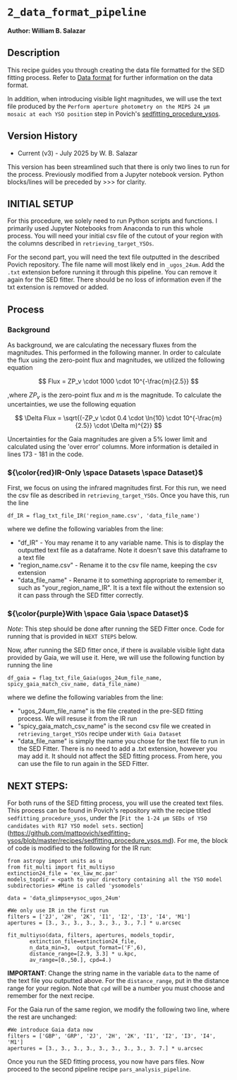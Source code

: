 # `2_data_format_pipeline`

**Author: William B. Salazar**

## Description

This recipe guides you through creating the data file formatted for the SED fitting process. Refer to [Data format](https://sedfitter.readthedocs.io/en/stable/data.html) for further information on the data format. 

In addition, when introducing visible light magnitudes, we will use the text file produced by the `Perform aperture photometry on the MIPS 24 µm mosaic at each YSO position` step in Povich's [sedfitting_procedure_ysos](https://github.com/mattpovich/sedfitting-ysos/blob/master/recipes/sedfitting_procedure_ysos.md). 

## Version History

- Current (v3) - July 2025 by W. B. Salazar

This version has been streamlined such that there is only two lines to run for the process. Previously modified from a Jupyter notebook version. Python blocks/lines will be preceded by >>> for clarity.


## INITIAL SETUP

For this procedure, we solely need to run Python scripts and functions. I primarily used Jupyter Notebooks from Anaconda to run this whole process. You will need your initial csv file of the cutout of your region with the columns described in `retrieving_target_YSOs`. 

For the second part, you will need the text file outputted in the described Povich repository. The file name will most likely end in `_ugos_24um`. Add the `.txt` extension before running it through this pipeline. You can remove it again for the SED fitter. There should be no loss of information even if the txt extension is removed or added.

## Process

### Background

As background, we are calculating the necessary fluxes from the magnitudes. This performed in the following manner. In order to calculate the flux using the zero-point flux and magnitudes, we utilized the following equation

$$ Flux = ZP_v \cdot 1000 \cdot 10^{-\frac{m}{2.5}} $$

,where $ZP_v$ is the zero-point flux and $m$ is the magnitude. To calculate the uncertainties, we use the following equation 

$$ \Delta Flux = \sqrt{(-ZP_v \cdot 0.4 \cdot \ln{10} \cdot 10^{-\frac{m}{2.5}} \cdot \Delta m)^{2}} $$

Uncertainties for the Gaia magnitudes are given a 5% lower limit and calculated using the 'over error' columns. More information is detailed in lines 173 - 181 in the code.

### ${\color{red}IR-Only \space Datasets \space Dataset}$

First, we focus on using the infrared magnitudes first. For this run, we need the csv file as described in `retrieving_target_YSOs`. Once you have this, run the line

>>> 
`df_IR = flag_txt_file_IR('region_name.csv', 'data_file_name')`

where we define the following variables from the line:
- "df_IR" - You may rename it to any variable name. This is to display the outputted text file as a dataframe. Note it doesn't save this dataframe to a text file
- "region_name.csv" - Rename it to the csv file name, keeping the csv extension
- "data_file_name" - Rename it to something appropriate to remember it, such as "your_region_name_IR". It is a text file without the extension so it can pass through the SED fitter correctly.


### ${\color{purple}With \space Gaia \space Dataset}$

<i>Note</i>: This step should be done after running the SED Fitter once. Code for running that is provided in `NEXT STEPS` below.

Now, after running the SED fitter once, if there is available visible light data provided by Gaia, we will use it. Here, we will use the following function by running the line

>>>
`df_gaia = flag_txt_file_Gaia(ugos_24um_file_name, spicy_gaia_match_csv_name, data_file_name)`

where we define the following variables from the line:
- "ugos_24um_file_name" is the file created in the pre-SED fitting process. We will resuse it from the IR run
- "spicy_gaia_match_csv_name" is the second csv file we created in `retrieving_target_YSOs` recipe under `With Gaia Dataset`
- "data_file_name" is simply the name you chose for the text file to run in the SED Fitter. There is no need to add a .txt extension, however you may add it. It should not affect the SED fitting process. From here, you can use the file to run again in the SED Fitter.


## NEXT STEPS:

For both runs of the SED fitting process, you will use the created text files. This process can be found in Povich's repository with the recipe titled `sedfitting_procedure_ysos`, under the [`Fit the 1-24 µm SEDs of YSO candidates with R17 YSO model sets.` section] (https://github.com/mattpovich/sedfitting-ysos/blob/master/recipes/sedfitting_procedure_ysos.md). For me, the block of code is modified to the following for the IR run:

>>>
```
from astropy import units as u
from fit_multi import fit_multiyso
extinction24_file = 'ex_law_mc.par'
models_topdir = <path to your directory containing all the YSO model subdirectories> #Mine is called 'ysomodels'

data = 'data_glimpse+ysoc_ugos_24um'

#We only use IR in the first run
filters = ['2J', '2H', '2K', 'I1', 'I2', 'I3', 'I4', 'M1'] 
apertures = [3., 3., 3., 3., 3., 3., 3., 7.] * u.arcsec

fit_multiyso(data, filters, apertures, models_topdir,
	   extinction_file=extinction24_file,
	   n_data_min=3,  output_format=('F',6),
	   distance_range=[2.9, 3.3] * u.kpc,
	   av_range=[0.,50.], cpd=4.)
```

<b>IMPORTANT</b>: Change the string name in the variable `data` to the name of the text file you outputted above. For the `distance_range`, put in the distance range for your region. Note that `cpd` will be a number you must choose and remember for the next recipe.

For the Gaia run of the same region, we modify the following two line, where the rest are unchanged:

>>>

```
#We introduce Gaia data now
filters = ['GBP', 'GRP', '2J', '2H', '2K', 'I1', 'I2', 'I3', 'I4', 'M1'] 
apertures = [3., 3., 3., 3., 3., 3., 3., 3., 3. 7.] * u.arcsec
```

Once you run the SED fitting process, you now have pars files. Now proceed to the second pipeline recipe `pars_analysis_pipeline`.

